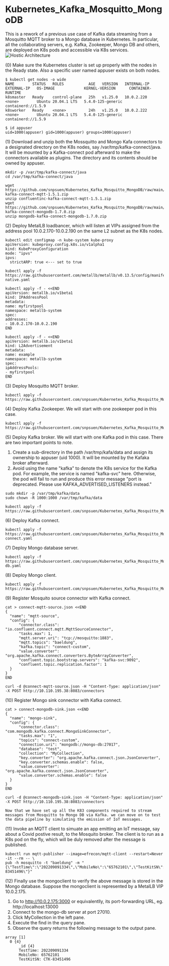 # Kubernetes_Kafka_Mosquitto_MongoDB
This is a rework of a previous use case of Kafka data streaming from a Mosquitto MQTT broker to a Mongo database in Kubernetes. In particular, all the collaborating servers, e.g. Kafka, Zookeeper, Mongo DB and others, are deployed on K8s pods and accessible via K8s services. <br>
![Hostic Architecture](Kubernetes_Kafka_Mosquitto_Mongo_screen01.jpg.jpg)
<p>
  (0) Make sure the Kubernetes cluster is set up properly with the nodes in the Ready state. Also a specific user named appuser exists on both nodes.
  
  ~~~
  $ kubectl get nodes -o wide
  NAME        STATUS   ROLES           AGE   VERSION   INTERNAL-IP   EXTERNAL-IP   OS-IMAGE             KERNEL-VERSION      CONTAINER-RUNTIME
  k8smaster   Ready    control-plane   25h   v1.25.0   10.0.2.220    <none>        Ubuntu 20.04.1 LTS   5.4.0-125-generic   containerd://1.5.9
  k8sworker   Ready    <none>          24h   v1.25.0   10.0.2.222    <none>        Ubuntu 20.04.1 LTS   5.4.0-125-generic   containerd://1.5.9
  
  $ id appuser
  uid=1000(appuser) gid=1000(appuser) groups=1000(appuser)
  ~~~
  
<p>
  (1) Download and unzip both the Mossquitto and Mongo Kafa connectors to a designated directory on the K8s nodes, say /var/tmp/kafka-connect/java. It will be mounted by a Kafka-connect pod afterward to make the connectors available as plugins. The directory and its contents should be owned by appuser.
  
  ~~~
  mkdir -p /var/tmp/kafka-connect/java
  cd /var/tmp/kafka-connect/java

  wget https://github.com/snpsuen/Kubernetes_Kafka_Mosquitto_MongoDB/raw/main/confluentinc-kafka-connect-mqtt-1.5.1.zip
  unzip confluentinc-kafka-connect-mqtt-1.5.1.zip
  wget https://github.com/snpsuen/Kubernetes_Kafka_Mosquitto_MongoDB/raw/main/mongodb-kafka-connect-mongodb-1.7.0.zip
  unzip mongodb-kafka-connect-mongodb-1.7.0.zip
  ~~~

<p>
  (2) Deploy MetalLB loadbancer, which will listen at VIPs assigned from the address pool 10.0.2.170-10.0.2.190 on the same L2 subnet as the K8s nodes.
  
  ~~~
  kubectl edit configmap -n kube-system kube-proxy
  apiVersion: kubeproxy.config.k8s.io/v1alpha1
  kind: KubeProxyConfiguration
  mode: "ipvs"
  ipvs:
    strictARP: true <--- set to true

kubectl apply -f https://raw.githubusercontent.com/metallb/metallb/v0.13.5/config/manifests/metallb-native.yaml

kubectl apply -f - <<END
apiVersion: metallb.io/v1beta1
kind: IPAddressPool
metadata:
  name: myfirstpool
  namespace: metallb-system
spec:
  addresses:
  - 10.0.2.170-10.0.2.190
END

kubectl apply -f - <<END
apiVersion: metallb.io/v1beta1
kind: L2Advertisement
metadata:
  name: example
  namespace: metallb-system
spec:
  ipAddressPools:
  - myfirstpool
END
  ~~~
                        
<p>
  (3) Deploy Mosquitto MQTT broker.
  
  ~~~
kubectl apply -f https://raw.githubusercontent.com/snpsuen/Kubernetes_Kafka_Mosquitto_MongoDB/main/mosquitto.yaml
  ~~~
  
<p>
  (4) Deploy Kafka Zookeeper. We will start with one zookeeper pod in this case.
  
  ~~~
kubectl apply -f https://raw.githubusercontent.com/snpsuen/Kubernetes_Kafka_Mosquitto_MongoDB/main/zookeeper.yaml
  ~~~
<p>
  (5) Deploy Kafka broker. We will start with one Kafka pod in this case. There are two important points to note.
  
  1. Create a sub-directory in the path /var/tmp/kafa/data and assign its ownership to appuser (uid 1000). It will be mounted by the Kafaka broker afterward.
  2. Avoid using the name "kafka" to denote the K8s service for the Kafka pod. For example, the service is named "kafka-svc" here. Otherwise, the pod will fail to run and produce this error message "port is deprecated. Please use KAFKA_ADVERTISED_LISTENERS instead."
  
  ~~~
sudo mkdir -p /var/tmp/kafka/data
sudo chown -R 1000:1000 /var/tmp/kafka/data

kubectl apply -f https://raw.githubusercontent.com/snpsuen/Kubernetes_Kafka_Mosquitto_MongoDB/main/kafka.yaml
  ~~~
  
<p> 
  (6) Deploy Kafka connect.
  
  ~~~
  kubectl apply -f https://raw.githubusercontent.com/snpsuen/Kubernetes_Kafka_Mosquitto_MongoDB/main/kafka-connect.yaml
  ~~~

<p>
  (7) Deploy Mongo database server.
  
  ~~~
  kubectl apply -f https://raw.githubusercontent.com/snpsuen/Kubernetes_Kafka_Mosquitto_MongoDB/main/mongo-db.yaml
  ~~~
  
<p>
  (8) Deploy Mongo client.
  
  ~~~
  kubectl apply -f https://raw.githubusercontent.com/snpsuen/Kubernetes_Kafka_Mosquitto_MongoDB/main/mongoclient.yaml
  ~~~
  
<p>
  (9) Register Mosquito source connector with Kafka connect.
  
  ~~~
  cat > connect-mqtt-source.json <<END
{
    "name": "mqtt-source",
    "config": {
        "connector.class": "io.confluent.connect.mqtt.MqttSourceConnector",
        "tasks.max": 1,
        "mqtt.server.uri": "tcp://mosquitto:1883",
        "mqtt.topics": "baeldung",
        "kafka.topic": "connect-custom",
        "value.converter": "org.apache.kafka.connect.converters.ByteArrayConverter",
        "confluent.topic.bootstrap.servers": "kafka-svc:9092",
        "confluent.topic.replication.factor": 1
    }
}
END

curl -d @connect-mqtt-source.json -H "Content-Type: application/json" -X POST http://10.110.195.38:8083/connectors
  ~~~

<p>
  (10) Register Mongo sink connector with Kafka connect.
  
  ~~~
  cat > connect-mongodb-sink.json <<END
{
	"name": "mongo-sink",
	"config": {
		"connector.class": "com.mongodb.kafka.connect.MongoSinkConnector",
		"tasks.max": "1",
		"topics": "connect-custom",		
		"connection.uri": "mongodb://mongo-db:27017",
		"database": "test",
		"collection": "MyCollection",
		"key.converter": "org.apache.kafka.connect.json.JsonConverter",
		"key.converter.schemas.enable": false,
		"value.converter": "org.apache.kafka.connect.json.JsonConverter",
		"value.converter.schemas.enable": false
	}
}
END

  curl -d @connect-mongodb-sink.json -H "Content-Type: application/json" -X POST http://10.110.195.38:8083/connectors
  ~~~
	
	Now that we have set up all the K83 components required to stream messages from Mosquitto to Mongo DB via Kafka. we can move on to test the data pipeline by simulating the emission of IoT messages.

<p>
  (11) Invoke an MQTT client to simuate an app emitting an IoT message, say about a Covid postive result, to the Mosquito broker. The client is to run as a K8s pod on the fly, which will be duly removed after the message is published.
	
  ~~~
kubectl run mqtt-publisher --image=efrecon/mqtt-client --restart=Never -it --rm -- \
pub -h mosquitto -t "baeldung" -m "{\"TestTime\":\"202209091334\",\"MobileNo\":\"65762101\",\"TestKitSN\":\"CTK-83451496\"}"
  ~~~

<p>
  (12) Finally use the mongoclient to verify the above message is stored in the Mongo database. Suppose the mongoclient is represented by a MetalLB VIP 10.0.2.175.

  1. Go to http://10.0.2.175:3000 or equivalentlly, its port-forwarding URL, eg. http://localhost:13000
  2. Connect to the mongo-db server at port 27010.
  3. Click MyCollection in the left pane.
  4. Execute the find in the query pane.
  5. Observe the query returns the following message to the output pane.
  
  ~~~
  array [1]
	0 {4}
	    _id {4}
	    TestTime: 202209091334
	    MobileNo: 65762101
	    TestKitSN: CTK-83451496
  ~~~
